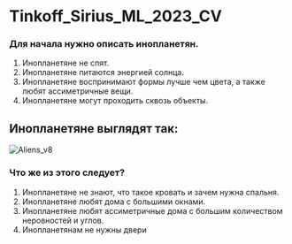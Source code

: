 # Tinkoff_Sirius_ML_2023_CV

### Для начала нужно описать инопланетян.

1. Инопланетяне не спят.
2. Инопланетяне питаются энергией солнца.
3. Инопланетяне воспринимают формы лучше чем цвета, а также любят ассиметричные вещи.
4. Инопланетяне могут проходить сквозь объекты.

## Инопланетяне выглядят так:

![Aliens_v8](https://github.com/Rodnik05/Tinkoff_Sirius_ML_2023_CV/assets/89382155/de20c491-c614-4913-ad3a-1b72a81567a0)


### Что же из этого следует?

1. Инопланетяне не знают, что такое кровать и зачем нужна спальня.
2. Инопланетяне любят дома с большими окнами.
3. Инопланетяне любят ассиметричные дома с большим количеством неровностей и углов.
4. Инопланетянам не нужны двери